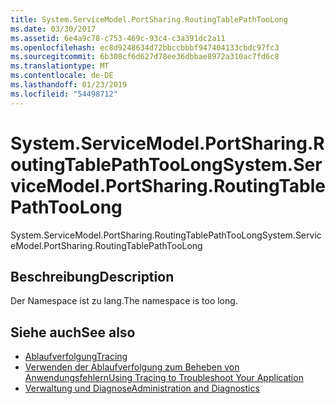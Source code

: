```yaml
---
title: System.ServiceModel.PortSharing.RoutingTablePathTooLong
ms.date: 03/30/2017
ms.assetid: 6e4a9c78-c753-469c-93c4-c3a391dc2a11
ms.openlocfilehash: ec8d9248634d72bbccbbbf947404133cbdc97fc3
ms.sourcegitcommit: 6b308cf6d627d78ee36dbbae8972a310ac7fd6c8
ms.translationtype: MT
ms.contentlocale: de-DE
ms.lasthandoff: 01/23/2019
ms.locfileid: "54498712"
---
```

# <a name="systemservicemodelportsharingroutingtablepathtoolong"></a><span data-ttu-id="dab97-102">System.ServiceModel.PortSharing.RoutingTablePathTooLong</span><span class="sxs-lookup"><span data-stu-id="dab97-102">System.ServiceModel.PortSharing.RoutingTablePathTooLong</span></span>
<span data-ttu-id="dab97-103">System.ServiceModel.PortSharing.RoutingTablePathTooLong</span><span class="sxs-lookup"><span data-stu-id="dab97-103">System.ServiceModel.PortSharing.RoutingTablePathTooLong</span></span>  
  
## <a name="description"></a><span data-ttu-id="dab97-104">Beschreibung</span><span class="sxs-lookup"><span data-stu-id="dab97-104">Description</span></span>  
 <span data-ttu-id="dab97-105">Der Namespace ist zu lang.</span><span class="sxs-lookup"><span data-stu-id="dab97-105">The namespace is too long.</span></span>  
  
## <a name="see-also"></a><span data-ttu-id="dab97-106">Siehe auch</span><span class="sxs-lookup"><span data-stu-id="dab97-106">See also</span></span>
- [<span data-ttu-id="dab97-107">Ablaufverfolgung</span><span class="sxs-lookup"><span data-stu-id="dab97-107">Tracing</span></span>](../../../../../docs/framework/wcf/diagnostics/tracing/index.md)
- [<span data-ttu-id="dab97-108">Verwenden der Ablaufverfolgung zum Beheben von Anwendungsfehlern</span><span class="sxs-lookup"><span data-stu-id="dab97-108">Using Tracing to Troubleshoot Your Application</span></span>](../../../../../docs/framework/wcf/diagnostics/tracing/using-tracing-to-troubleshoot-your-application.md)
- [<span data-ttu-id="dab97-109">Verwaltung und Diagnose</span><span class="sxs-lookup"><span data-stu-id="dab97-109">Administration and Diagnostics</span></span>](../../../../../docs/framework/wcf/diagnostics/index.md)
